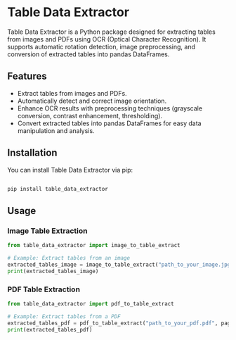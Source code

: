 # Table Data Extractor

Table Data Extractor is a Python package designed for extracting tables from images and PDFs using OCR (Optical Character Recognition). It supports automatic rotation detection, image preprocessing, and conversion of extracted tables into pandas DataFrames.

## Features

- Extract tables from images and PDFs.
- Automatically detect and correct image orientation.
- Enhance OCR results with preprocessing techniques (grayscale conversion, contrast enhancement, thresholding).
- Convert extracted tables into pandas DataFrames for easy data manipulation and analysis.

## Installation

You can install Table Data Extractor via pip:

```bash

pip install table_data_extractor

```

## Usage

### Image Table Extraction

``` python
from table_data_extractor import image_to_table_extract

# Example: Extract tables from an image
extracted_tables_image = image_to_table_extract("path_to_your_image.jpg", auto_rotation=True)
print(extracted_tables_image)

```


### PDF Table Extraction

```python
from table_data_extractor import pdf_to_table_extract

# Example: Extract tables from a PDF
extracted_tables_pdf = pdf_to_table_extract("path_to_your_pdf.pdf", page_number=1, auto_rotation=True)
print(extracted_tables_pdf)

```